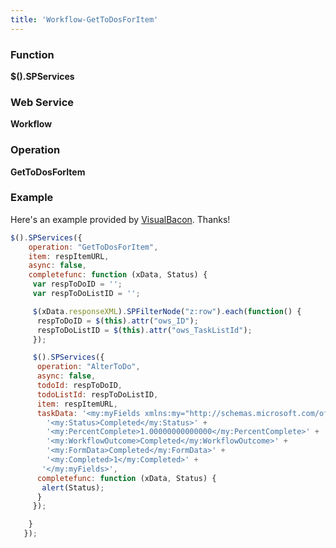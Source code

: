 ```yaml
---
title: 'Workflow-GetToDosForItem'
---
```


### Function

**$().SPServices**

### Web Service

**Workflow**

### Operation

**GetToDosForItem**

### Example

Here's an example provided by [VisualBacon](http://www.codeplex.com/site/users/view/VisualBacon). Thanks!

```javascript
$().SPServices({
    operation: "GetToDosForItem",
    item: respItemURL,
    async: false,
    completefunc: function (xData, Status) {
     var respToDoID = '';
     var respToDoListID = '';

     $(xData.responseXML).SPFilterNode("z:row").each(function() {
      respToDoID = $(this).attr("ows_ID");
      respToDoListID = $(this).attr("ows_TaskListId");
     });

     $().SPServices({
      operation: "AlterToDo",
      async: false,
      todoId: respToDoID,
      todoListId: respToDoListID,
      item: respItemURL,
      taskData: '<my:myFields xmlns:my="http://schemas.microsoft.com/office/infopath/2003/myXSD" >' +
        '<my:Status>Completed</my:Status>' +
        '<my:PercentComplete>1.00000000000000</my:PercentComplete>' +
        '<my:WorkflowOutcome>Completed</my:WorkflowOutcome>' +
        '<my:FormData>Completed</my:FormData>' +
        '<my:Completed>1</my:Completed>' +
       '</my:myFields>',
      completefunc: function (xData, Status) {
       alert(Status);
      }
     });

    }
   });
```

